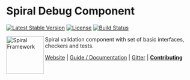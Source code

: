 Spiral Debug Component
======================
[![Latest Stable Version](https://poser.pugx.org/spiral/debug/v/stable)](https://packagist.org/packages/spiral/debug) 
[![License](https://poser.pugx.org/spiral/debug/license)](https://packagist.org/packages/spiral/debug) 
[![Build Status](https://travis-ci.org/spiral/debug.svg?branch=master)](https://travis-ci.org/spiral/debug)

<img src="https://raw.githubusercontent.com/spiral/guide/master/resources/logo.png" height="100px" alt="Spiral Framework" align="left"/>

Spiral validation component with set of basic interfaces, checkers and tests.

[Website](https://spiral-framework.com) | [Guide / Documentation](https://spiral-framework.com/guide) | [Gitter](https://gitter.im/spiral/hotline) |   [**Contributing**](https://github.com/spiral/guide/blob/master/contributing.md)
